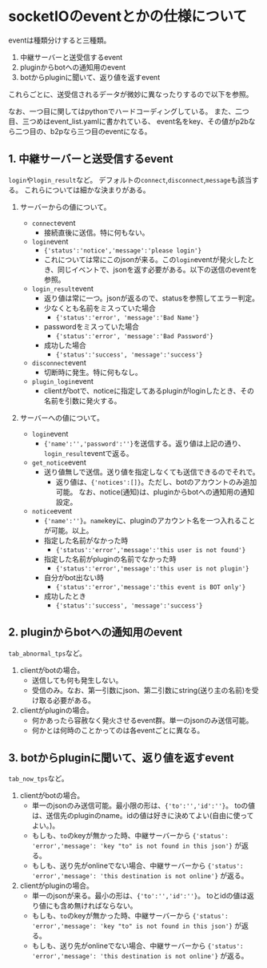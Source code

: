 # socketIOのeventとかの仕様について
eventは種類分けすると三種類。

1. 中継サーバーと送受信するevent
2. pluginからbotへの通知用のevent
3. botからpluginに聞いて、返り値を返すevent

これらごとに、送受信されるデータが微妙に異なったりするので以下を参照。

なお、一つ目に関してはpythonでハードコーディングしている。
また、二つ目、三つめはevent_list.yamlに書かれている、
event名をkey、その値がp2bなら二つ目の、b2pなら三つ目のeventになる。

## 1. 中継サーバーと送受信するevent
`login`や`login_result`など。
デフォルトの`connect`,`disconnect`,`message`も該当する。
これらについては細かな決まりがある。
1. サーバーからの値について。
    - `connect`event
        - 接続直後に送信。特に何もない。
    - `login`event
        - `{'status':'notice','message':'please login'}`
        - これについては常にこのjsonが来る。この`login`eventが発火したとき、同じイベントで、jsonを返す必要がある。以下の送信のeventを参照。
    - `login_result`event
        - 返り値は常に一つ。jsonが返るので、statusを参照してエラー判定。
        - 少なくとも名前をミスっていた場合
            - `{'status':'error', 'message':'Bad Name'}`
        - passwordをミスっていた場合
            - `{'status':'error', 'message':'Bad Password'}`
        - 成功した場合
            - `{'status':'success', 'message':'success'}`
    - `disconnect`event
        - 切断時に発生。特に何もなし。
    - `plugin_login`event
        - clientがbotで、noticeに指定してあるpluginがloginしたとき、その名前を引数に発火する。

1. サーバーへの値について。
    - `login`event
        - `{'name':'','password':''}`を送信する。返り値は上記の通り、`login_result`eventで返る。
    - `get_notice`event
        - 送り値無しで送信。送り値を指定しなくても送信できるのでそれで。
            - 返り値は、`{'notices':[]}`。ただし、botのアカウントのみ追加可能。
            なお、notice(通知)は、pluginからbotへの通知用の通知設定。
    - `notice`event
        - `{'name':''}`。`name`keyに、pluginのアカウント名を一つ入れることが可能。以上。
        - 指定した名前がなかった時
            - `{'status':'error','message':'this user is not found'}`
        - 指定した名前がpluginの名前でなかった時
            - `{'status':'error','message':'this user is not plugin'}`
        - 自分がbot出ない時
            - `{'status':'error','message':'this event is BOT only'}`
        - 成功したとき
            - `{'status':'success', 'message':'success'}`

## 2. pluginからbotへの通知用のevent
`tab_abnormal_tps`など。
1. clientがbotの場合。
    - 送信しても何も発生しない。
    - 受信のみ。なお、第一引数にjson、第二引数にstring(送り主の名前)を受け取る必要がある。
2. clientがpluginの場合。
    - 何かあったら容赦なく発火させるevent群。単一のjsonのみ送信可能。
    - 何かとは何時のことかってのは各eventごとに異なる。

## 3. botからpluginに聞いて、返り値を返すevent
`tab_now_tps`など。
1. clientがbotの場合。
    - 単一のjsonのみ送信可能。最小限の形は、`{'to':'','id':''}`。
    toの値は、送信先のpluginのname。idの値は好きに決めてよい(自由に使ってよい。)。
    - もしも、`to`のkeyが無かった時、中継サーバーから
    `{'status': 'error','message': 'key "to" is not found in this json'}`
    が返る。
    - もしも、送り先がonlineでない場合、中継サーバーから
    `{'status': 'error','message': 'this destination is not online'}`
    が返る。
2. clientがpluginの場合。
    - 単一のjsonが来る。最小の形は、`{'to':'','id':''}`。
    toとidの値は返り値にも含め無ければならない。
    - もしも、`to`のkeyが無かった時、中継サーバーから
    `{'status': 'error','message': 'key "to" is not found in this json'}`
    が返る。
    - もしも、送り先がonlineでない場合、中継サーバーから
    `{'status': 'error','message': 'this destination is not online'}`
    が返る。
